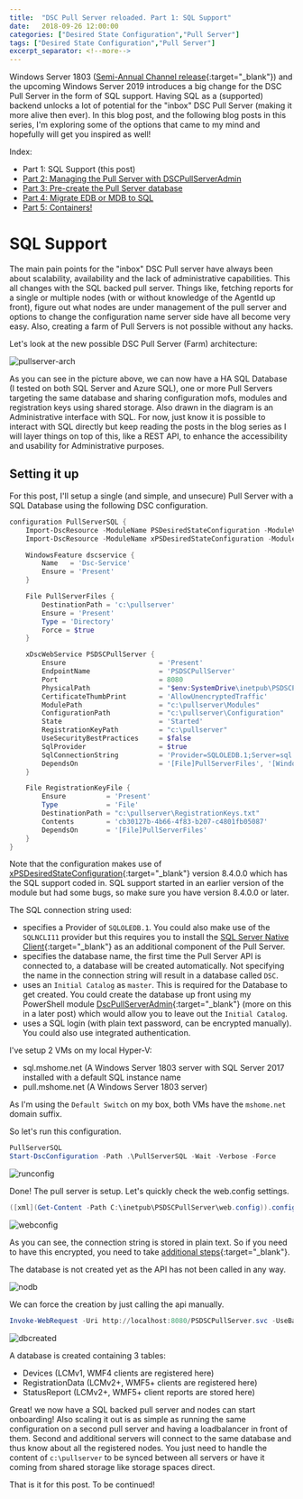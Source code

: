 ```yaml
---
title:  "DSC Pull Server reloaded. Part 1: SQL Support"
date:   2018-09-26 12:00:00
categories: ["Desired State Configuration","Pull Server"]
tags: ["Desired State Configuration","Pull Server"]
excerpt_separator: <!--more-->
---
```


Windows Server 1803 ([Semi-Annual Channel release](https://docs.microsoft.com/en-us/windows-server/get-started/semi-annual-channel-overview){:target="_blank"}) and the upcoming Windows Server 2019 introduces a big change for the DSC Pull Server in the form of SQL support. Having SQL as a (supported) backend unlocks a lot of potential for the "inbox" DSC Pull Server (making it more alive then ever). In this blog post, and the following blog posts in this series, I'm exploring some of the options that came to my mind and hopefully will get you inspired as well!

<!--more-->

Index:

* Part 1: SQL Support (this post)
* [Part 2: Managing the Pull Server with DSCPullServerAdmin](https://bgelens.nl/dsc-pull-server-reloaded-part-2-managing-the-pull-server-with-dscpullserveradmin)
* [Part 3: Pre-create the Pull Server database](https://bgelens.nl/dsc-pull-server-reloaded-part-3-precreate-pull-server-database)
* [Part 4: Migrate EDB or MDB to SQL](https://bgelens.nl/dsc-pull-server-reloaded-part-4-migrate-edb-mdb-to-sql)
* [Part 5: Containers!](https://bgelens.nl/dsc-pull-server-reloaded-part-5)

# SQL Support

The main pain points for the "inbox" DSC Pull server have always been about scalability, availability and the lack of administrative capabilities. This all changes with the SQL backed pull server. Things like, fetching reports for a single or multiple nodes (with or without knowledge of the AgentId up front), figure out what nodes are under management of the pull server and options to change the configuration name server side have all become very easy. Also, creating a farm of Pull Servers is not possible without any hacks.

Let's look at the new possible DSC Pull Server (Farm) architecture:

![pullserver-arch](/images/2018-09/pullserver-arch.png)

As you can see in the picture above, we can now have a HA SQL Database (I tested on both SQL Server and Azure SQL), one or more Pull Servers targeting the same database and sharing configuration mofs, modules and registration keys using shared storage. Also drawn in the diagram is an Administrative interface with SQL. For now, just know it is possible to interact with SQL directly but keep reading the posts in the blog series as I will layer things on top of this, like a REST API, to enhance the accessibility and usability for Administrative purposes.

## Setting it up

For this post, I'll setup a single (and simple, and unsecure) Pull Server with a SQL Database using the following DSC configuration.

```powershell
configuration PullServerSQL {
    Import-DscResource -ModuleName PSDesiredStateConfiguration -ModuleVersion 1.1
    Import-DscResource -ModuleName xPSDesiredStateConfiguration -ModuleVersion 8.4.0.0

    WindowsFeature dscservice {
        Name   = 'Dsc-Service'
        Ensure = 'Present'
    }

    File PullServerFiles {
        DestinationPath = 'c:\pullserver'
        Ensure = 'Present'
        Type = 'Directory'
        Force = $true
    }

    xDscWebService PSDSCPullServer {
        Ensure                       = 'Present'
        EndpointName                 = 'PSDSCPullServer'
        Port                         = 8080
        PhysicalPath                 = "$env:SystemDrive\inetpub\PSDSCPullServer"
        CertificateThumbPrint        = 'AllowUnencryptedTraffic'
        ModulePath                   = "c:\pullserver\Modules"
        ConfigurationPath            = "c:\pullserver\Configuration"
        State                        = 'Started'
        RegistrationKeyPath          = "c:\pullserver"
        UseSecurityBestPractices     = $false
        SqlProvider                  = $true
        SqlConnectionString          = 'Provider=SQLOLEDB.1;Server=sql.mshome.net;Database=DemoDSC;User ID=SA;Password=Welkom01;Initial Catalog=master;'
        DependsOn                    = '[File]PullServerFiles', '[WindowsFeature]dscservice'
    }

    File RegistrationKeyFile {
        Ensure          = 'Present'
        Type            = 'File'
        DestinationPath = "c:\pullserver\RegistrationKeys.txt"
        Contents        = 'cb30127b-4b66-4f83-b207-c4801fb05087'
        DependsOn       = '[File]PullServerFiles'
    }
}
```

Note that the configuration makes use of [xPSDesiredStateConfiguration](https://github.com/PowerShell/xPSDesiredStateConfiguration){:target="_blank"}  version 8.4.0.0 which has the SQL support coded in. SQL support started in an earlier version of the module but had some bugs, so make sure you have version 8.4.0.0 or later.

The SQL connection string used:

* specifies a Provider of `SQLOLEDB.1`. You could also make use of the `SQLNCLI11` provider but this requires you to install the [SQL Server Native Client](https://docs.microsoft.com/en-us/sql/relational-databases/native-client/applications/installing-sql-server-native-client?view=sql-server-2017){:target="_blank"} as an additional component of the Pull Server.
* specifies the database name, the first time the Pull Server API is connected to, a database will be created automatically. Not specifying the name in the connection string will result in a database called `DSC`.
* uses an `Initial Catalog` as `master`. This is required for the Database to get created. You could create the database up front using my PowerShell module [DscPullServerAdmin](https://github.com/bgelens/DSCPullServerAdmin){:target="_blank"} (more on this in a later post) which would allow you to leave out the `Initial Catalog`.
* uses a SQL login (with plain text password, can be encrypted manually). You could also use integrated authentication.

I've setup 2 VMs on my local Hyper-V:

* sql.mshome.net (A Windows Server 1803 server with SQL Server 2017 installed with a default SQL instance name
* pull.mshome.net (A Windows Server 1803 server)

As I'm using the `Default Switch` on my box, both VMs have the `mshome.net` domain suffix.

So let's run this configuration.

```powershell
PullServerSQL
Start-DscConfiguration -Path .\PullServerSQL -Wait -Verbose -Force
```

![runconfig](/images/2018-09/runconfig.png)

Done! The pull server is setup. Let's quickly check the web.config settings.

```powershell
([xml](Get-Content -Path C:\inetpub\PSDSCPullServer\web.config)).configuration.appsettings.GetEnumerator()
```

![webconfig](/images/2018-09/webconfig.png)

As you can see, the connection string is stored in plain text. So if you need to have this encrypted, you need to take [additional steps](https://msdn.microsoft.com/en-us/library/dtkwfdky.aspx){:target="_blank"}.

The database is not created yet as the API has not been called in any way.

![nodb](/images/2018-09/nodb.png)

We can force the creation by just calling the api manually.

```powershell
Invoke-WebRequest -Uri http://localhost:8080/PSDSCPullServer.svc -UseBasicParsing
```

![dbcreated](/images/2018-09/dbcreated.png)

A database is created containing 3 tables:

* Devices (LCMv1, WMF4 clients are registered here)
* RegistrationData (LCMv2+, WMF5+ clients are registered here)
* StatusReport (LCMv2+, WMF5+ client reports are stored here)

Great! we now have a SQL backed pull server and nodes can start onboarding! Also scaling it out is as simple as running the same configuration on a second pull server and having a loadbalancer in front of them. Second and additional servers will connect to the same database and thus know about all the registered nodes. You just need to handle the content of `c:\pullserver` to be synced between all servers or have it coming from shared storage like storage spaces direct.

That is it for this post. To be continued!
